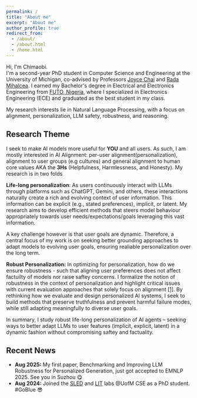 ```yaml
---
permalink: /
title: "About me"
excerpt: "About me"
author_profile: true
redirect_from: 
  - /about/
  - /about.html
  - /home.html
---
```


Hi, I'm Chimaobi.  
I'm a second-year PhD student in Computer Science and Engineering at the University of Michigan, co-advised by Professors [Joyce Chai](https://web.eecs.umich.edu/~chaijy/) and [Rada Mihalcea](https://web.eecs.umich.edu/~mihalcea/). I earned my Bachelor's degree in Electrical and Electronics Engineering from [FUTO, Nigeria](https://futo.edu.ng/), where I specialized in Electronics Engineering (ECE) and graduated as the best student in my class.  

My research interests lie in Natural Language Processing, with a focus on alignment, personalization, LLM safety, robustness, and reasoning.  

## Research Theme
I seek to make AI models more useful for **YOU** and all users. As such, I am mostly interested in AI Alignment: per-user alignment(personalization), alignment to user groups (e.g cultures) and general alignment to human core values AKA the **3Hs** (Helpfulness, Harmlessness, and Honesty). My research is in two folds

**Life-long personalization**: As users continuously interact with LLMs through platforms such as ChatGPT, Gemini, and others, these interactions naturally create a rich and evolving context of user information. This information can be explicit (e.g., stated preferences), implicit, or latent. My research aims to develop efficient methods that steers model behaviour appropriately towards user needs/expectations/goals leveraging this vast information. 

<!-- However, given that user goals are dynamic, I aim to design better grounding approaches that adapt to evolving user goals, ensuring realiable personalization over the long term. -->
A key challenge however is that user goals are dynamic. Therefore, a central focus of my work is on seeking better grounding approaches to adapt models to evolving user goals, ensuring realiable personalization over the long term.

**Robust Personalization:** In optimizing for personalization, how do we ensure robustness - such that aligning user preferences does not affect factuilty of models nor raise saftey concerns. I formalize the notion of robustness in the context of personalization and highlight critical issues with current evaluation approaches that solely focus on alignment [[1]](https://openreview.net/forum?id=Vrs1ycezsN#discussion). By rethinking how we evaluate and design personalized AI systems, I seek to build methods that preserve truthfulness and prevent harmful failure modes, while still adapting meaningfully to diverse user goals.  


In summary, I study robust life-long personalization of AI agents – seeking ways to better adapt LLMs to user features (implicit, explicit, latent) in a dynamic fashion without compromising saftey and factuality.


## Recent News
- **Aug 2025:** My first paper, Benchmarking and Improving LLM Robustness for Personalized Generation, just got accepted to EMNLP 2025. See you in Suzhou :yum:
- **Aug 2024:** Joined the [SLED](http://sled.eecs.umich.edu/) and [LIT](https://lit.eecs.umich.edu/) labs @UofM CSE as a PhD student. #GoBlue :sunglasses:
